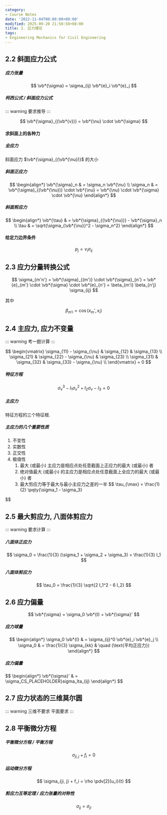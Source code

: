 ```yaml
---
category:
- Course Notes
date: '2022-11-04T00:00:00+08:00'
modified: 2025-09-20 21:50:58+08:00
title: 2. 应力理论
tags:
- Engineering Mechanics for Civil Engineering
---
```


## 2.2 斜面应力公式

##### 应力张量

$$
\vb*{\sigma} = \sigma_{ij} \vb*{e}_i \vb*{e}_j
$$

##### 柯西公式 / 斜面应力公式

::: warning
要求推导
:::

$$
\vb*{\sigma}_{(\vb*{v})} = \vb*{\nu} \cdot \vb*{\sigma}
$$

#### 求斜面上的各种力

##### 全应力

斜面应力 $\vb*{\sigma}_{(\vb*{\nu})}$ 的大小

##### 斜面正应力

$$
\begin{align*}
  \vb*{\sigma}_n & = \sigma_n \vb*{\nu}                                                                        \\
  \sigma_n       & = \vb*{\sigma}_{(\vb*{\nu})} \cdot \vb*{\nu} = \vb*{\nu} \cdot \vb*{\sigma} \cdot \vb*{\nu}
\end{align*}
$$

##### 斜面剪应力

$$
\begin{align*}
  \vb*{\tau} & = \vb*{\sigma}_{(\vb*{\nu})} - \vb*{\sigma}_n \\
  \tau       & = \sqrt{\sigma_{\vb*{\nu}}^2 - \sigma_n^2}
\end{align*}
$$

#### 给定力边界条件

$$
p_j = \nu_i \sigma_{ij}
$$

## 2.3 应力分量转换公式

$$
\sigma_{m'n'}
= \vb*{\sigma}_{(m')} \cdot \vb*{\sigma}_{n'}
= \vb*{e}_{m'} \cdot \vb*{\sigma} \cdot \vb*{e}_{n'}
= \beta_{m'i} \beta_{n'j} \sigma_{ij}
$$

其中

$$
\beta_{m'i} = \cos(x_m', x_i)
$$

## 2.4 主应力, 应力不变量

::: warning
考一题计算
:::

$$
\begin{vmatrix}
  \sigma_{11} - \sigma_{\nu} & \sigma_{12}                & \sigma_{13}                \\
  \sigma_{21}                & \sigma_{22} - \sigma_{\nu} & \sigma_{23}                \\
  \sigma_{31}                & \sigma_{32}                & \sigma_{33} - \sigma_{\nu} \\
\end{vmatrix} = 0
$$

##### 特征方程

$$
\sigma_v^3 - I_1 \sigma_v^2 + I_2 \sigma_v - I_3 = 0
$$

##### 主应力

特征方程的三个特征根.

##### 主应力的几个重要性质

1. 不变性
2. 实数性
3. 正交性
4. 极值性
   1. 最大 (或最小) 主应力是相应点处任意截面上正应力的最大 (或最小) 者
   2. 绝对值最大 (或最小) 的主应力是相应点处任意截面上全应力的最大 (或最小) 者
   3. 最大剪应力等于最大与最小主应力之差的一半
      $$
      \tau_{\max} = \frac{1}{2} \pqty{\sigma_1 - \sigma_3}
      
$$
## 2.5 最大剪应力, 八面体剪应力

::: warning
要求计算
:::

##### 八面体正应力
$$
\sigma_0
= \frac{1}{3} (\sigma_1 + \sigma_2 + \sigma_3)
= \frac{1}{3} I_1
$$
##### 八面体剪应力
$$
\tau_0
= \frac{1}{3} \sqrt{2 I_1^2 - 6 I_2}
$$
## 2.6 应力偏量
$$
\vb*{\sigma} = \sigma_0 \vb*{I} + \vb*{\sigma}'
$$
##### 应力球量
$$
\begin{align*}
  \sigma_0 \vb*{I} & = \sigma_{ij}^0 \vb*{e}_i \vb*{e}_j \\
  \sigma_0 & = \frac{1}{3} \sigma_{kk} & \quad (\text{平均正应力})
\end{align*}
$$
##### 应力偏量
$$
\begin{align*}
  \vb*{\sigma}' & = \sigma_CS_PLACEHOLDER}sigma_lta_{ij}
\end{align*}
$$
## 2.7 应力状态的三维莫尔圆

::: warning
三维不要求
平面要求
:::

## 2.8 平衡微分方程

##### 平衡微分方程 / 平衡方程
$$
\sigma_{ji, j} + f_i = 0
$$
##### 运动微分方程
$$
\sigma_{ji, j} + f_i = \rho \pdv[2]{u_i}{t}
$$
##### 剪应力互等定理 / 应力张量的对称性
$$
\sigma_{ij} = \sigma_{ji}
$$
